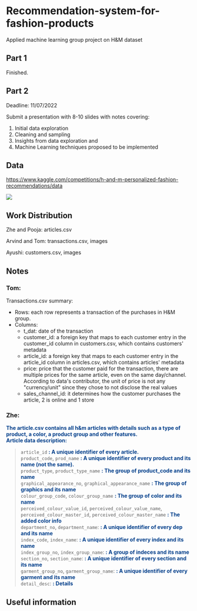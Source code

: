 # Recommendation-system-for-fashion-products
Applied machine learning group project on H&amp;M dataset

## Part 1
Finished.

## Part 2

Deadline: 11/07/2022

Submit a presentation with 8-10 slides with notes covering:

1. Initial data exploration
2. Cleaning and sampling
3. Insights from data exploration and
4. Machine Learning techniques proposed to be implemented


## Data
https://www.kaggle.com/competitions/h-and-m-personalized-fashion-recommendations/data

![](Jerry/H%20&%20M%20Data%20Schema.png)

## Work Distribution
Zhe and Pooja: articles.csv

Arvind and Tom: transactions.csv, images

Ayushi: customers.csv, images

## Notes

### Tom:

Transactions.csv summary:

- Rows: each row represents a transaction of the purchases in H&M group.
- Columns:
  - t_dat: date of the transaction
  - customer_id: a foreign key that maps to each customer entry in the customer_id column in customers.csv, which contains customers' metadata
  - article_id: a foreign key that maps to each customer entry in the article_id column in articles.csv, which contains articles' metadata
  - price: price that the customer paid for the transaction, there are multiple prices for the same article, even on the same day/channel. According to data's contributor, the unit of price is not any "currency/unit" since they chose to not disclose the real values
  - sales_channel_id: it determines how the customer purchases the article, 2 is online and 1 store

### Zhe:
**<span style="color:#023e8a;"> The article.csv contains all h&m articles with details such as a type of product, a color, a product group and other features.</span>**  
**<span style="color:#023e8a;"> Article data description: </span>**

> `article_id` **<span style="color:#023e8a;">: A unique identifier of every article.</span>**  
> `product_code`, `prod_name` **<span style="color:#023e8a;">: A unique identifier of every product and its name (not the same).</span>**  
> `product_type`, `product_type_name` **<span style="color:#023e8a;">: The group of product_code and its name</span>**  
> `graphical_appearance_no`, `graphical_appearance_name` **<span style="color:#023e8a;">: The group of graphics and its name</span>**  
> `colour_group_code`, `colour_group_name` **<span style="color:#023e8a;">: The group of color and its name</span>**  
> `perceived_colour_value_id`, `perceived_colour_value_name`, `perceived_colour_master_id`, `perceived_colour_master_name` **<span style="color:#023e8a;">: The added color info</span>**  
> `department_no`, `department_name`: **<span style="color:#023e8a;">: A unique identifier of every dep and its name</span>**  
> `index_code`, `index_name`: **<span style="color:#023e8a;">: A unique identifier of every index and its name</span>**  
> `index_group_no`, `index_group_name`: **<span style="color:#023e8a;">: A group of indeces and its name</span>**  
> `section_no`, `section_name`: **<span style="color:#023e8a;">: A unique identifier of every section and its name</span>**  
> `garment_group_no`, `garment_group_name`: **<span style="color:#023e8a;">: A unique identifier of every garment and its name</span>**  
> `detail_desc`: **<span style="color:#023e8a;">: Details</span>**  

## Useful information

